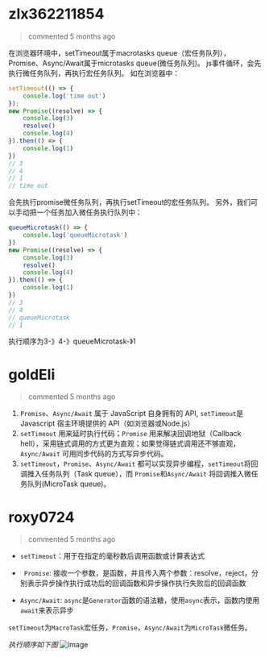 
# zlx362211854 
 > commented 5 months ago 

在浏览器环境中，setTimeout属于macrotasks queue（宏任务队列），Promise、Async/Await属于microtasks queue(微任务队列)。
js事件循环，会先执行微任务队列，再执行宏任务队列。
如在浏览器中：

```javascript
setTimeout(() => {
	console.log('time out')
});
new Promise((resolve) => {
	console.log(3)
	resolve()
	console.log(4)
}).then(() => {
	console.log(1)
})
// 3
// 4
// 1
// time out

```
会先执行promise微任务队列，再执行setTimeout的宏任务队列。
另外，我们可以手动把一个任务加入微任务执行队列中：

```javascript
queueMicrotask(() => {
	console.log('queueMicrotask')	
})
new Promise((resolve) => {
	console.log(3)
	resolve()
	console.log(4)
}).then(() => {
	console.log(1)
})
// 3
// 4
// queueMicrotask
// 1

```
执行顺序为3-》4-》queueMicrotask-》1

# goldEli 
 > commented 5 months ago 

1. `Promise`、`Async/Await` 属于 JavaScript 自身拥有的 API, `setTimeout`是 Javascript 宿主环境提供的 API（如浏览器或Node.js）
2. `setTimeout` 用来延时执行代码；`Promise` 用来解决回调地狱（Callback hell），采用链式调用的方式更为直观；如果觉得链式调用还不够直观，`Async/Await` 可用同步代码的方式写异步代码。
3. `setTimeout`，`Promise`、`Async/Await` 都可以实现异步编程，`setTimeout`将回调推入任务队列（Task queue），而 `Promise`和`Async/Await` 将回调推入微任务队列(MicroTask queue)。


# roxy0724 
 > commented 5 months ago 

- `setTimeout`：用于在指定的毫秒数后调用函数或计算表达式

- ` Promise`: 接收一个参数，是函数，并且传入两个参数：resolve，reject，分别表示异步操作执行成功后的回调函数和异步操作执行失败后的回调函数

- `Async/Await`:  `async`是`Generator`函数的语法糖，使用`async`表示，函数内使用`await`来表示异步

`setTimeout`为`MacroTask`宏任务，`Promise`，`Async/Await`为`MicroTask`微任务。

_执行顺序如下图_
![image](https://user-images.githubusercontent.com/24650134/62192736-c0152680-b3a8-11e9-9a0d-17ea68178807.png)
